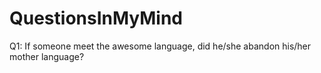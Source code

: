 # QuestionsInMyMind

Q1: If someone meet the awesome language, did he/she abandon his/her mother language?
